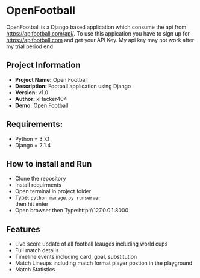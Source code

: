 # OpenFootball
OpenFootball is a Django based application which consume the api from https://apifootball.com/api/.
To use this appication you have to sign up for https://apifootball.com and get your API Key. My api key may not work after my trial period end

<h2>Project Information</h2>

<ul>
 <li> <strong> Project Name:</strong> Open Football </li>
 <li> <strong> Description:</strong> Football application using Django</li>
 <li> <strong> Version:</strong> v1.0</li>
 <li> <strong> Author:</strong> xHacker404 </li>
 <li> <strong> Demo:</strong> <a href="https://youtu.be/4dU9DkmpXxg" target="_blank">Open Football </a></li>
</ul>

<h2>Requirements:</h2>

<ul>
<li> Python = 3.7.1 </li>
<li> Django = 2.1.4 </li>
</ul>
  
<h2>How to install and Run</h2>
<ul>
  <li>Clone the repository</li>
  <li>Install requirments</li>
  <li>Open terminal in project folder</li>
  <li>Type: <code>python manage.py runserver</code></li> then hit enter
  <li>Open browser then Type:http://127.0.0.1:8000</li> 
</ul>  

<h2>Features</h2>
<ul>
  <li>Live score update of all football leauges including world cups</li>
  <li>Full match details</li>
  <li>Timeline events including card, goal, substitution</li>
  <li>Match Lineups including match format player postion in the playground </li> 
  <li>Match Statistics</li> 
 
</ul>  





